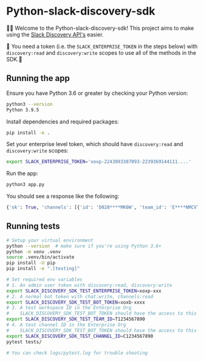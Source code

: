 # Python-slack-discovery-sdk

👋🏼 Welcome to the Python-slack-discovery-sdk! This project aims to make using 
the [Slack Discovery API's](https://api.slack.com/enterprise/discovery/methods#methods) easier.

🚨 You need a token (i.e. the `SLACK_ENTERPRISE_TOKEN` in the steps below) with `discovery:read` and `discovery:write` scopes to use all of the methods in the SDK.🚨

## Running the app

Ensure you have Python 3.6 or greater by checking your Python version:

```bash
python3 --version
Python 3.9.5
```

Install dependencies and required packages:
```bash
pip install -e .
```
Set your enterprise level token, which should have `discovery:read` and `discovery:write` scopes:
```bash
export SLACK_ENTERPRISE_TOKEN='xoxp-2243093387093-2239369144111....' 
```

Run the app: 

```python
python3 app.py
```

You should see a response like the following:

```python
{'ok': True, 'channels': [{'id': 'D028****MK0W', 'team_id': 'E****NMCVTR', 'date_joined': 1626724524, 'date_left': 0, 'is_private': True, 'is_im': True, 'is_mpim': False, 'is_ext_shared': False}, {'id': 'C028BN****D4', 'team_id': 'T028QM7****U', 'date_joined': 1626724525, 'date_left': 0, 'is_private': False, 'is_im': False, 'is_mpim': False, 'is_ext_shared': False}, {'id': 'D0****EKV', 'team_id': 'E0283NMCVTR', 'date_joined': 1626724524, 'date_left': 0, 'is_private': True, 'is_im': True, 'is_mpim': False, 'is_ext_shared': False}, {'id': 'C028R2**TY', 'team_id': 'T02****U', 'date_joined': 1626983537, 'date_left': 0, 'is_private': False, 'is_im': False, 'is_mpim': False, 'is_ext_shared': False}, {'id': 'C0298**TTJ', 'team_id': 'T028QM79BGU', 'date_joined': 1626724525, 'date_left': 0, 'is_private': False, 'is_im': False, 'is_mpim': False, 'is_ext_shared': False}, {'id': 'C029****PEF2', 'team_id': 'T028Q****BGU', 'date_joined': 1626896861, 'date_left': 0, 'is_private': False, 'is_im': False, 'is_mpim': False, 'is_ext_shared': True}]}
```

## Running tests

```bash
# Setup your virtual environment
python --version  # make sure if you're using Python 3.6+
python -m venv .venv
source .venv/bin/activate
pip install -U pip
pip install -e ".[testing]"

# Set required env variables
# 1. An admin user token with discovery:read, discovery:write
export SLACK_DISCOVERY_SDK_TEST_ENTERPRISE_TOKEN=xoxp-xxx
# 2. A normal bot token with chat:write, channels:read
export SLACK_DISCOVERY_SDK_TEST_BOT_TOKEN=xoxb-xxxx
# 3. A test workspace ID in the Enterprise Org
#    SLACK_DISCOVERY_SDK_TEST_BOT_TOKEN should have the access to this workspace
export SLACK_DISCOVERY_SDK_TEST_TEAM_ID=T1234567890
# 4. A test channel ID in the Enterprise Org
#    SLACK_DISCOVERY_SDK_TEST_BOT_TOKEN should have the access to this channel
export SLACK_DISCOVERY_SDK_TEST_CHANNEL_ID=C1234567890
pytest tests/

# You can check logs/pytest.log for trouble shooting
```